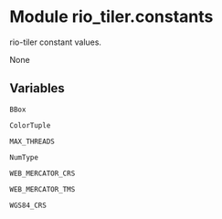 # Module rio_tiler.constants

rio-tiler constant values.

None

## Variables

```python3
BBox
```

```python3
ColorTuple
```

```python3
MAX_THREADS
```

```python3
NumType
```

```python3
WEB_MERCATOR_CRS
```

```python3
WEB_MERCATOR_TMS
```

```python3
WGS84_CRS
```